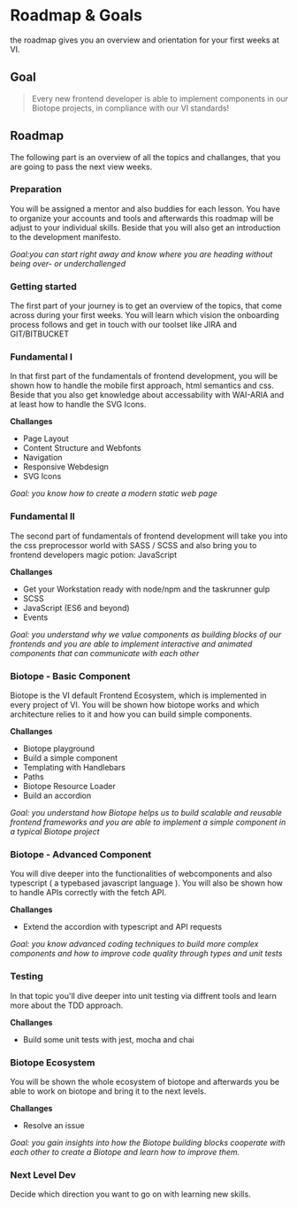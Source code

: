 # Roadmap & Goals

the roadmap gives you an overview and orientation for your first weeks at VI.

## Goal
> Every new frontend developer is able to implement components in our Biotope projects, in compliance with our VI standards!

## Roadmap

The following part is an overview of all the topics and challanges, that you are going to pass the next view weeks.


<roadmap-component>

### Preparation

You will be assigned a mentor and also buddies for each lesson.
You have to organize your accounts and tools and afterwards this roadmap will be adjust to your individual skills. Beside that you will also get an introduction to the development manifesto.

*Goal:you can start right away and know where you are heading without being over- or underchallenged*

</roadmap-component>

<roadmap-component>

### Getting started

The first part of your journey is to get an overview of the topics, that come across during your first weeks. You will learn which vision the onboarding process follows and get in touch with our toolset like JIRA and GIT/BITBUCKET

</roadmap-component>

<roadmap-component>

### Fundamental I
In that first part of the fundamentals of frontend development, you will be shown how to handle the mobile first approach, html semantics and css. Beside that you also get knowledge about accessability with WAI-ARIA and at least how to handle the SVG Icons.

__Challanges__
- Page Layout
- Content Structure and Webfonts
- Navigation
- Responsive Webdesign
- SVG Icons

*Goal: you know how to create a modern static web page*

</roadmap-component>

<roadmap-component>

### Fundamental II
The second part of fundamentals of frontend development will take you into the css preprocessor world with SASS / SCSS and also bring you to frontend developers magic potion: JavaScript

__Challanges__
- Get your Workstation ready with node/npm and the taskrunner gulp
- SCSS 
- JavaScript (ES6 and beyond)
- Events

*Goal: you understand why we value components as building blocks of our frontends and you are able to implement interactive and animated components that can communicate with each other*

</roadmap-component>

<roadmap-component>

### Biotope - Basic Component
Biotope is the VI default Frontend Ecosystem, which is implemented in every project of VI. You will be shown how biotope works and which architecture relies to it and how you can build simple components.

__Challanges__
- Biotope playground
- Build a simple component
- Templating with Handlebars
- Paths
- Biotope Resource Loader
- Build an accordion

*Goal: you understand how Biotope helps us to build scalable and reusable frontend frameworks and you are able to implement a simple component in a typical Biotope project*

</roadmap-component>

<roadmap-component>

### Biotope - Advanced Component
You will dive deeper into the functionalities of webcomponents and also typescript ( a typebased javascript language ). You will also be shown how to handle APIs correctly with the fetch API.

__Challanges__
- Extend the accordion with typescript and API requests

*Goal: you know advanced coding techniques to build more complex components and how to improve code quality through types and unit tests*

</roadmap-component>

<roadmap-component>

### Testing
In that topic you'll dive deeper into unit testing via diffrent tools and learn more about the TDD approach.

__Challanges__
- Build some unit tests with jest, mocha and chai

</roadmap-component>

<roadmap-component>

### Biotope Ecosystem
You will be shown the whole ecosystem of biotope and afterwards you be able to work on biotope and bring it to the next levels.

__Challanges__
- Resolve an issue

*Goal: you gain insights into how the Biotope building blocks cooperate with each other to create a Biotope and learn how to improve them.*

</roadmap-component>

<roadmap-component>

### Next Level Dev
Decide which direction you want to go on with learning new skills.

</roadmap-component>